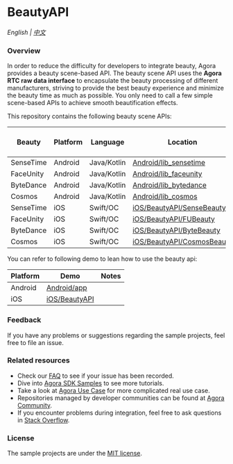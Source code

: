 # BeautyAPI

_English | [中文](README.zh.md)_

### Overview

In order to reduce the difficulty for developers to integrate beauty, Agora provides a beauty scene-based API. The beauty scene API uses the **Agora RTC raw data interface** to encapsulate the beauty processing of different manufacturers, striving to provide the best beauty experience and minimize the beauty time as much as possible. You only need to call a few simple scene-based APIs to achieve smooth beautification effects.

This repository contains the following beauty scene APIs:

| Beauty    | Platform | Language    | Location                                                 | RTC SDK Version | Beauty SDK Version |
| --------- | -------- | ----------- | -------------------------------------------------------- |-----------------| ------------------ |
| SenseTime | Android  | Java/Kotlin | [Android/lib_sensetime](Android/lib_sensetime)           | 4.2.6.5         | 9.3.1              |
| FaceUnity | Android  | Java/Kotlin | [Android/lib_faceunity](Android/lib_faceunity)           | 4.2.6.5         | 8.11.0              |
| ByteDance | Android  | Java/Kotlin | [Android/lib_bytedance](Android/lib_bytedance)           | 4.2.6.5         | 4.6.0              |
| Cosmos    | Android  | Java/Kotlin | [Android/lib_cosmos](Android/lib_cosmos)                 | 4.2.6.5         | 3.7.0              |
| SenseTime | iOS      | Swift/OC    | [iOS/BeautyAPI/SenseBeauty](iOS/BeautyAPI/SenseBeaufy)   | 4.2.6.5         | 9.3.1              |
| FaceUnity | iOS      | Swift/OC    | [iOS/BeautyAPI/FUBeauty](iOS/BeautyAPI/FUBeauty)         | 4.2.6.5         | 8.7.0              |
| ByteDance | iOS      | Swift/OC    | [iOS/BeautyAPI/ByteBeauty](iOS/BeautyAPI/ByteBeaufy)     | 4.2.6.5         | 4.5.1              |
| Cosmos    | iOS      | Swift/OC    | [iOS/BeautyAPI/CosmosBeauty](iOS/BeautyAPI/CosmosBeauty) | 4.2.6.5         | 3.7.1              |

You can refer to following demo to lean how to use the beauty api:

| Platform  | Demo                   | Notes |
|-----------|------------------------|---------|
| Android   | [Android/app](Android) |         |
| iOS       | [iOS/BeautyAPI](iOS)   |         |

### Feedback

If you have any problems or suggestions regarding the sample projects, feel free to file an issue.

### Related resources
>

- Check our [FAQ](https://docs.agora.io/en/faq) to see if your issue has been recorded.
- Dive into [Agora SDK Samples](https://github.com/AgoraIO) to see more tutorials.
- Take a look at [Agora Use Case](https://github.com/AgoraIO-usecase) for more complicated real use case.
- Repositories managed by developer communities can be found at [Agora Community](https://github.com/AgoraIO-Community).
- If you encounter problems during integration, feel free to ask questions in [Stack Overflow](https://stackoverflow.com/questions/tagged/agora.io).

### License

The sample projects are under the [MIT license](LICENSE).

